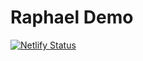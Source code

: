 # Raphael Demo

[![Netlify Status](https://api.netlify.com/api/v1/badges/50a17114-854a-4962-81ce-8c7ccbc69f4e/deploy-status)](https://app.netlify.com/sites/raphael-study-demo/deploys)
